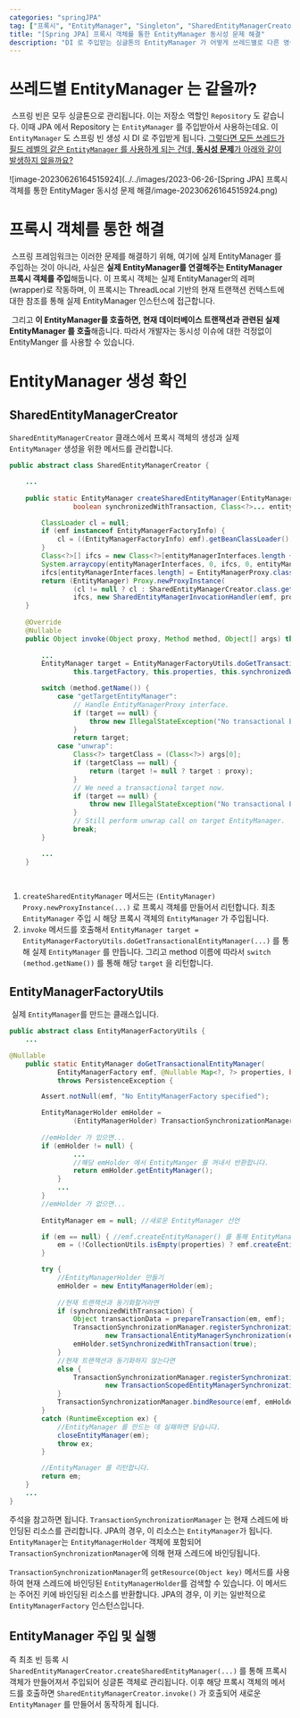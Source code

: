 ```yaml
---
categories: "springJPA"
tag: ["프록시", "EntityManager", "Singleton", "SharedEntityManagerCreator", "EntityManagerFactoryUtils"]
title: "[Spring JPA] 프록시 객체를 통한 EntityManager 동시성 문제 해결"
description: "DI 로 주입받는 싱글톤의 EntityManager 가 어떻게 쓰레드별로 다른 영속성 컨텍스트를 가지는지 알아봅니다."
---
```


# 쓰레드별 EntityManager 는 같을까?

​	스프링 빈은 모두 싱글톤으로 관리됩니다. 이는 저장소 역할인 `Repository` 도 같습니다. 이때 JPA 에서 Repository 는 `EntityManager` 를 주입받아서 사용하는데요. 이 `EntityManager` 도 스프링 빈 생성 시 DI 로 주입받게 됩니다. <u>그렇다면 모든 쓰레드가 필드 레벨의 같은 `EntityManager` 를 사용하게 되는 건데, **동시성 문제**가 아래와 같이 발생하지 않을까요?</u>

![image-20230626164515924](../../images/2023-06-26-[Spring JPA] 프록시 객체를 통한 EntityMager 동시성 문제 해결/image-20230626164515924.png)

# 프록시 객체를 통한 해결

​	스프링 프레임워크는 이러한 문제를 해결하기 위해, 여기에 실제 EntityManager 를 주입하는 것이 아니라, 사실은 **실제 EntityManager를 연결해주는 EntityManager 프록시 객체를 주입**해둡니다. 이 프록시 객체는 실제 EntityManager의 레퍼(wrapper)로 작동하며, 이 프록시는 ThreadLocal 기반의 현재 트랜잭션 컨텍스트에 대한 참조를 통해 실제 EntityManager 인스턴스에 접근합니다. 

​	그리고 **이 EntityManager를 호출하면, 현재 데이터베이스 트랜잭션과 관련된 실제 EntityManager 를 호출**해줍니다. 따라서 개발자는 동시성 이슈에 대한 걱정없이 EntityManger 를 사용할 수 있습니다.

# EntityManager 생성 확인

## SharedEntityManagerCreator

`SharedEntityManagerCreator` 클래스에서 프록시 객체의 생성과 실제 `EntityManager` 생성을 위한 메서드를 관리합니다.

```java
public abstract class SharedEntityManagerCreator {

	...
        
    public static EntityManager createSharedEntityManager(EntityManagerFactory emf, @Nullable Map<?, ?> properties,
                boolean synchronizedWithTransaction, Class<?>... entityManagerInterfaces) {

        ClassLoader cl = null;
        if (emf instanceof EntityManagerFactoryInfo) {
            cl = ((EntityManagerFactoryInfo) emf).getBeanClassLoader();
        }
        Class<?>[] ifcs = new Class<?>[entityManagerInterfaces.length + 1];
        System.arraycopy(entityManagerInterfaces, 0, ifcs, 0, entityManagerInterfaces.length);
        ifcs[entityManagerInterfaces.length] = EntityManagerProxy.class;
        return (EntityManager) Proxy.newProxyInstance(
                (cl != null ? cl : SharedEntityManagerCreator.class.getClassLoader()),
                ifcs, new SharedEntityManagerInvocationHandler(emf, properties, synchronizedWithTransaction));
    }
    
	@Override
    @Nullable
    public Object invoke(Object proxy, Method method, Object[] args) throws Throwable {
        
        ... 
        EntityManager target = EntityManagerFactoryUtils.doGetTransactionalEntityManager(
                this.targetFactory, this.properties, this.synchronizedWithTransaction);

        switch (method.getName()) {
            case "getTargetEntityManager":
                // Handle EntityManagerProxy interface.
                if (target == null) {
                    throw new IllegalStateException("No transactional EntityManager available");
                }
                return target;
            case "unwrap":
                Class<?> targetClass = (Class<?>) args[0];
                if (targetClass == null) {
                    return (target != null ? target : proxy);
                }
                // We need a transactional target now.
                if (target == null) {
                    throw new IllegalStateException("No transactional EntityManager available");
                }
                // Still perform unwrap call on target EntityManager.
                break;
        }

        ...
    }

    
```

1. `createSharedEntityManager` 메서드는 `(EntityManager) Proxy.newProxyInstance(...)`  로 프록시 객체를 만들어서 리턴합니다. 최초 `EntityManager` 주입 시 해당 프록시 객체의 `EntityManager` 가 주입됩니다.
2. `invoke` 메서드를 호출해서 `EntityManager target = EntityManagerFactoryUtils.doGetTransactionalEntityManager(...)` 를 통해 실제 `EntityManager` 를 만듭니다. 그리고 method 이름에 따라서 `switch (method.getName())` 를 통해 해당 `target` 을 리턴합니다.

## EntityManagerFactoryUtils

​	실제 `EntityManager`를 만드는 클래스입니다.

```java
public abstract class EntityManagerFactoryUtils {
	...

@Nullable
	public static EntityManager doGetTransactionalEntityManager(
			EntityManagerFactory emf, @Nullable Map<?, ?> properties, boolean synchronizedWithTransaction)
			throws PersistenceException {

		Assert.notNull(emf, "No EntityManagerFactory specified");

		EntityManagerHolder emHolder =
				(EntityManagerHolder) TransactionSynchronizationManager.getResource(emf); //1
        
        //emHolder 가 있으면...
		if (emHolder != null) {
            	...
				//해당 emHolder 에서 EntityManger 를 꺼내서 반환합니다.
				return emHolder.getEntityManager();
			}
			...
		}
		//emHolder 가 없으면...
    
		EntityManager em = null; //새로운 EntityManager 선언

		if (em == null) { //emf.createEntityManager() 를 통해 EntityManager 만들기
			em = (!CollectionUtils.isEmpty(properties) ? emf.createEntityManager(properties) : emf.createEntityManager());
		}

		try {
            //EntityManagerHolder 만들기
			emHolder = new EntityManagerHolder(em);
            
            //현재 트랜잭션과 동기화할거라면
			if (synchronizedWithTransaction) {
				Object transactionData = prepareTransaction(em, emf);
				TransactionSynchronizationManager.registerSynchronization(
						new TransactionalEntityManagerSynchronization(emHolder, emf, transactionData, true));
				emHolder.setSynchronizedWithTransaction(true);
			}
            //현재 트랜잭션과 동기화하지 않는다면
			else {
				TransactionSynchronizationManager.registerSynchronization(
						new TransactionScopedEntityManagerSynchronization(emHolder, emf));
			}
			TransactionSynchronizationManager.bindResource(emf, emHolder);
		}
		catch (RuntimeException ex) {
			//EntityManager 를 만드는 데 실패하면 닫습니다.
			closeEntityManager(em);
			throw ex;
		}

    	//EntityManager 를 리턴합니다.
		return em;
	}
	...
}

```

주석을 참고하면 됩니다. `TransactionSynchronizationManager` 는  현재 스레드에 바인딩된 리소스를 관리합니다. JPA의 경우, 이 리소스는 `EntityManager`가 됩니다. `EntityManager`는 `EntityManagerHolder` 객체에 포함되어 `TransactionSynchronizationManager`에 의해 현재 스레드에 바인딩됩니다.

`TransactionSynchronizationManager`의 `getResource(Object key)` 메서드를 사용하여 현재 스레드에 바인딩된 `EntityManagerHolder`를 검색할 수 있습니다. 이 메서드는 주어진 키에 바인딩된 리소스를 반환합니다. JPA의 경우, 이 키는 일반적으로 `EntityManagerFactory` 인스턴스입니다.

## EntityManager 주입 및 실행

즉 최초 빈 등록 시 `SharedEntityManagerCreator.createSharedEntityManager(...)` 를 통해 프록시 객체가 만들어져서 주입되어 싱글톤 객체로 관리됩니다. 이후 해당 프록시 객체의 메서드를 호출하면 `SharedEntityManagerCreator.invoke()` 가 호출되어 새로운 `EntityManager` 를 만들어서 동작하게 됩니다.
